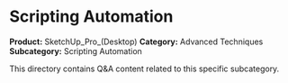 # Scripting Automation

**Product:** SketchUp_Pro_(Desktop)
**Category:** Advanced Techniques
**Subcategory:** Scripting Automation

This directory contains Q&A content related to this specific subcategory.
